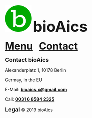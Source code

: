 <a href="https://bioaics.github.io"><img width="85px" src="/bioAics.svg"></a> <strong><font size="7">bioAics</font></strong>

<strong><font size="6"><a href="https://bioaics.github.io/menu">Menu</a></font></strong>&nbsp;&nbsp;&nbsp;&nbsp;&nbsp;<strong><font size="6"><a href="https://bioaics.github.io/contact">Contact</a></font></strong>

<p><strong><font size="4">Contact bioAics</font></strong></p>
<p>Alexanderplatz 1, 10178 Berlin</p>
<p>Germay, in the EU</p>
<p>E-Mail: <strong><a href="bioaics.x@gmail.com">bioaics.x@gmail.com</a></strong></p>
<p>Call: <strong><a href="tel:+31685842325">0031 6 8584 2325</a></strong></p>

<strong><font size="4"><a href="https://bioaics.github.io/legal">Legal</a></font></strong> © 2019 bioAics
